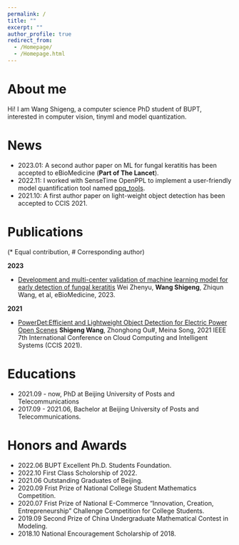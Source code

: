 ```yaml
---
permalink: /
title: ""
excerpt: ""
author_profile: true
redirect_from: 
  - /Homepage/
  - /Homepage.html
---
```


About me
======
Hi! I am Wang Shigeng, a computer science PhD student of BUPT, interested in computer vision, tinyml and model quantization.

News
======

+ 2023.01: A second author paper on  ML for fungal keratitis has been accepted to eBioMedicine (**Part of The Lancet**).
+ 2022.11: I worked with SenseTime OpenPPL to implement a user-friendly model quantification tool  named [ppq_tools](https://github.com/openppl-public/ppq_tools).
+ 2021.10: A first author paper on light-weight object detection has been accepted to CCIS 2021.


Publications
======
(* Equal contribution, # Corresponding author)

**2023**
+ [Development and multi-center validation of machine learning model for early detection of fungal keratitis](https://www.thelancet.com/journals/ebiom/article/PIIS2352-3964(23)00003-8/fulltext) Wei Zhenyu, **Wang Shigeng**, Zhiqun Wang, et al, eBioMedicine, 2023. 

**2021**
+ [PowerDet:Efficient and Lightweight Object Detection for Electric Power Open Scenes](https://ieeexplore.ieee.org/document/9754678) **Shigeng Wang**, Zhonghong Ou#, Meina Song, 2021 IEEE 7th International Conference on Cloud Computing and Intelligent Systems (CCIS 2021).

Educations
======

+ 2021.09 - now, PhD at Beijing University of Posts and Telecommunications
+ 2017.09 - 2021.06, Bachelor at Beijing University of Posts and Telecommunications.

Honors and Awards
======
+  2022.06 BUPT Excellent Ph.D. Students Foundation.
+  2022.10 First Class Scholorship of 2022.
+  2021.06 Outstanding Graduates of Beijing.
+  2020.09 Frist Prize of National College Student Mathematics Competition.
+  2020.07 Frist Prize of National E-Commerce “Innovation, Creation, Entrepreneurship” Challenge Competition for College Students.
+  2019.09 Second Prize of China Undergraduate Mathematical Contest in Modeling.
+  2018.10 National Encouragement Scholarship of 2018.


<!-- Internships
====== -->


<!-- MBTI人格
======
我是典型的INFJ人格类型，十分愿意帮助他人，哪怕自己的生活已经一团糟。经常在理想与现实之间跳转，幻想着充满公平、自由的世界，但是我又倾向地顺从物理的现实。有时候可能确实会遇到了一些问题，但是我认为那都是暂时的。 -->





